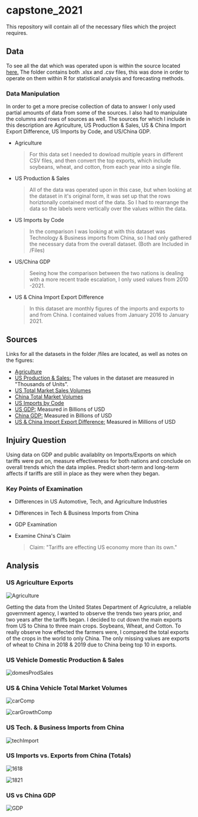 # capstone_2021
This repository will contain all of the necessary files which the project requires.

## Data ##

To see all the dat which was operated upon is within the source located [here.](https://github.com/eric-wisniewski/capstone_2021/tree/main/Files) The folder contains both .xlsx and .csv files, this was done in order to operate on them within R for statistical analysis and forecasting methods. 

### Data Manipulation ###

In order to get a more precise collection of data to answer I only used partial amounts of data from some of the sources. I also had to manipulate the columns and rows of sources as well. The sources for which I include in this description are Agriculture, US Production & Sales, US & China Import Export Difference, US Imports by Code, and US/China GDP.

* Agriculture
	> For this data set I needed to dowload multiple years in different CSV files, and then convert the top exports, which include soybeans, wheat, and cotton, from each year into a single file.

* US Production & Sales
	> All of the data was operated upon in this case, but when looking at the dataset in it's original form, it was set up that the rows horiztonally contained most of the data. So I had to rearrange the data so the labels were vertically over the values within the data.

* US Imports by Code
	> In the comparison I was looking at with this dataset was Technology & Business imports from China, so I had only gathered the necessary data from the overall dataset. (Both are Included in /Files)

* US/China GDP
	> Seeing how the comparison between the two nations is dealing with a more recent trade escalation, I only used values from 2010 -2021.

* US & China Import Export Difference
	> In this dataset are monthly figures of the imports and exports to and from China. I contained values from January 2016 to January 2021.


## Sources ##

Links for all the datasets in the folder /files are located, as well as notes on the figures:

* [Agriculture](https://www.ers.usda.gov/data-products/foreign-agricultural-trade-of-the-united-states-fatus/us-agricultural-trade-data-update/)
* [US Production & Sales:](https://www.bts.gov/content/annual-us-motor-vehicle-production-and-factory-wholesale-sales-thousands-units) The values in the dataset are measured in "Thousands of Units".
* [US Total Market Sales Volumes](https://carsalesbase.com/united-states-sales-data-market/)
* [China Total Market Volumes](https://carsalesbase.com/china-car-sales-data-market/)
* [US Imports by Code](https://www.census.gov/foreign-trade/statistics/product/enduse/imports/c5700.html)
* [US GDP:](https://www.census.gov/foreign-trade/statistics/product/enduse/imports/c5700.html) Measured in Billions of USD
* [China GDP:](https://tradingeconomics.com/china/gdp) Measured in Billions of USD
* [US & China Import Export Difference:](https://www.census.gov/foreign-trade/balance/c5700.html#2021) Measured in Millions of USD

## Injuiry Question ##
Using data on GDP and public availablity on Imports/Exports on which tariffs were put on, measure effectiveness for both nations and conclude on overall trends which the data implies. Predict short-term and long-term affects if tariffs are still in place as they were when they began.

### Key Points of Examination ###
* Differences in US Automotive, Tech, and Agriculture Industries

* Differences in Tech & Business Imports from China

* GDP Examination

* Examine China's Claim
	> Claim: "Tariffs are effecting US economy more than its own."

## Analysis ##

### US Agriculture Exports ###

![Agriculture](https://github.com/eric-wisniewski/capstone_2021/blob/main/Graphs/US_Exp_Agr_Comp.png)

Getting the data from the United States Department of Agriculutre, a reliable government agency, I wanted to observe the trends two years prior, and two years after the tariffs began. I decided to cut down the main exports from US to China to three main crops. Soybeans, Wheat, and Cotton. To really observe how effected the farmers were, I compared the total exports of the crops in the world to only China. The only missing values are exports of wheat to China in 2018 & 2019 due to China being top 10 in exports.

### US Vehicle Domestic Production & Sales ###

![domesProdSales](https://github.com/eric-wisniewski/capstone_2021/blob/main/Graphs/US_Prod_DomSale_Car.png)

### US & China Vehicle Total Market Volumes ###

![carComp](https://github.com/eric-wisniewski/capstone_2021/blob/main/Graphs/US_CH_Car_Comp.png)

![carGrowthComp](https://github.com/eric-wisniewski/capstone_2021/blob/main/Graphs/US_CH_Car_Growth_Comp.png)


### US Tech. & Business Imports from China ###

![techImport](https://github.com/eric-wisniewski/capstone_2021/blob/main/Graphs/US_Tech_11-20.png)

### US Imports vs. Exports from China (Totals) ###

![1618](https://github.com/eric-wisniewski/capstone_2021/blob/main/Graphs/US_CH_IM_EX_16-18.png)

![1821](https://github.com/eric-wisniewski/capstone_2021/blob/main/Graphs/US_CH_IM_EX_18-21.png)

### US vs China GDP ###

![GDP](https://github.com/eric-wisniewski/capstone_2021/blob/main/Graphs/US_CH_GDP_10-21.png)

